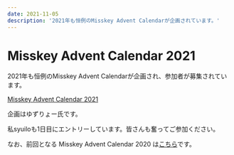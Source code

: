 ```yaml
---
date: 2021-11-05
description: '2021年も恒例のMisskey Advent Calendarが企画されています。'
---
```


# Misskey Advent Calendar 2021

2021年も恒例のMisskey Advent Calendarが企画され、参加者が募集されています。

[Misskey Advent Calendar 2021](https://adventar.org/calendars/6273)

企画はゆずりょー氏です。

私syuiloも1日目にエントリーしています。皆さんも奮ってご参加ください。

なお、前回となる Misskey Advent Calendar 2020 は[こちら](https://adventar.org/calendars/5026)です。
